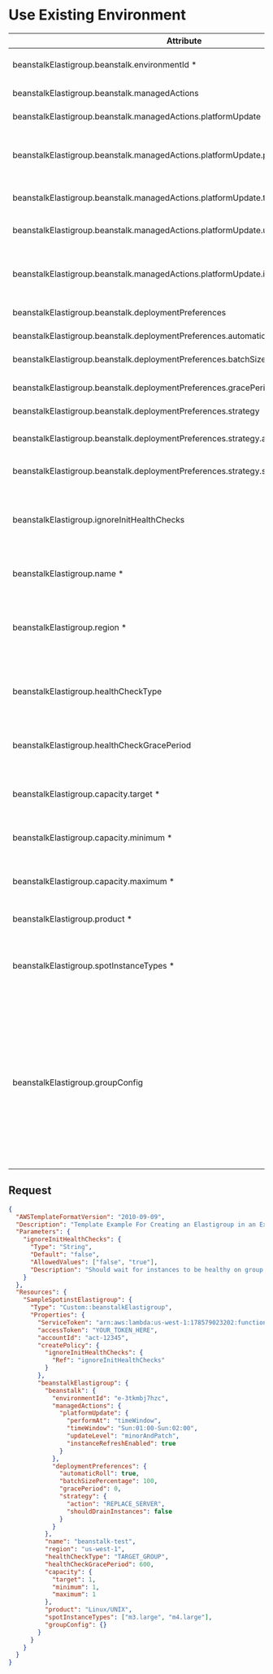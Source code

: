 # Use Existing Environment

| **Attribute**                                                                       | **Type**    | **Description**                                                                                                                                                                                                                                                                                                                                                                                           |
| ----------------------------------------------------------------------------------- | ----------- | --------------------------------------------------------------------------------------------------------------------------------------------------------------------------------------------------------------------------------------------------------------------------------------------------------------------------------------------------------------------------------------------------------- |
| beanstalkElastigroup.beanstalk.environmentId \*                                     | **String**  | The beanstalk environment ID<br />Example: `e-12345`                                                                                                                                                                                                                                                                                                                                                        |
| beanstalkElastigroup.beanstalk.managedActions                                       | **Object**  | managedActions schema                                                                                                                                                                                                                                                                                                                                                                                     |
| beanstalkElastigroup.beanstalk.managedActions.platformUpdate                        | **Object**  | platformUpdate schema                                                                                                                                                                                                                                                                                                                                                                                     |
| beanstalkElastigroup.beanstalk.managedActions.platformUpdate.performAt              | **String**  | Either never or timeWindow. if set to timeWindow then timeWindow parameter must be set                                                                                                                                                                                                                                                                                                                    |
| beanstalkElastigroup.beanstalk.managedActions.platformUpdate.timeWindow             | **String**  | Time window range<br />Example: `ddd:hh:mm-ddd:hh:mm`                                                                                                                                                                                                                                                                                                                                                       |
| beanstalkElastigroup.beanstalk.managedActions.platformUpdate.updateLevel            | **String**  | Can be either patch or minorAndPatch (default)                                                                                                                                                                                                                                                                                                                                                            |
| beanstalkElastigroup.beanstalk.managedActions.platformUpdate.instanceRefreshEnabled | **Boolean** | If the flag is set to true and at the end of the time window there is no available update, the group will be rolled                                                                                                                                                                                                                                                                                       |
| beanstalkElastigroup.beanstalk.deploymentPreferences                                | **String**  | deploymentPreferences schema                                                                                                                                                                                                                                                                                                                                                                              |
| beanstalkElastigroup.beanstalk.deploymentPreferences.automaticRoll                  | **String**  | Should roll automatically                                                                                                                                                                                                                                                                                                                                                                                 |
| beanstalkElastigroup.beanstalk.deploymentPreferences.batchSizePercentage            | **String**  | Size of patch for roll as a percent                                                                                                                                                                                                                                                                                                                                                                       |
| beanstalkElastigroup.beanstalk.deploymentPreferences.gracePeriod                    | **String**  | Amount of time between each batch in a roll                                                                                                                                                                                                                                                                                                                                                               |
| beanstalkElastigroup.beanstalk.deploymentPreferences.strategy                       | **String**  | Strategy schema                                                                                                                                                                                                                                                                                                                                                                                           |
| beanstalkElastigroup.beanstalk.deploymentPreferences.strategy.action                | **String**  | Action type<br />Example: `REPLACE_SERVER`, `RESTART_SERVER`                                                                                                                                                                                                                                                                                                                                                |
| beanstalkElastigroup.beanstalk.deploymentPreferences.strategy.shouldDrainInstances  | **String**  | Should instances be drained while rolling                                                                                                                                                                                                                                                                                                                                                                 |
| beanstalkElastigroup.ignoreInitHealthChecks                                         | **String**  | Determines whether Elasitgroup should wait for the instances to be healthy in order to complete the group's creation<br />Example: `False`                                                                                                                                                                                                                                                                  |
| beanstalkElastigroup.name \*                                                        | **String**  | The name to give the Spot Elastigroup<br />Example: `MyBeanstalkEG`                                                                                                                                                                                                                                                                                                                                         |
| beanstalkElastigroup.region \*                                                      | **String**  | The region of the existing Beanstalk environment. The new Elastigroup will be created in the same region.<br />Example: `us-west-2`                                                                                                                                                                                                                                                                         |
| beanstalkElastigroup.healthCheckType                                                | **String**  | How Elastigroup will perform health checks. Valid values: TARGET_GROUP, ELB, EC2, NONE                                                                                                                                                                                                                                                                                                                   |
| beanstalkElastigroup.healthCheckGracePeriod                                         | **Integer** | Time to wait before starting health checks on the instances in the Elastigroup.<br />Example: `600`                                                                                                                                                                                                                                                                                                         |
| beanstalkElastigroup.capacity.target \*                                             | **Integer** | The number of instances the Elastigroup will launch.<br />Example: `2`                                                                                                                                                                                                                                                                                                                                      |
| beanstalkElastigroup.capacity.minimum \*                                            | **Integer** | The minimum number of instances allowed in the Elastigroup.<br />Example: `1`                                                                                                                                                                                                                                                                                                                               |
| beanstalkElastigroup.capacity.maximum \*                                            | **Integer** | The maximum number of instances allowed in the Elastigorup.<br />Example: `3`                                                                                                                                                                                                                                                                                                                               |
| beanstalkElastigroup.product \*                                                     | **String**  | A valid AWS product type.<be \>Example: `Linux/UNIX`                                                                                                                                                                                                                                                                                                                                                        |
| beanstalkElastigroup.spotInstanceTypes \*                                           | **Array**   | A list of EC2 instance types that the Elastigroup is allowed to choose from.<br />Example: `["m3.large", "m4.large"]`                                                                                                                                                                                                                                                                                       |
| beanstalkElastigroup.groupConfig                                                    | **Object**  | Additional Elastigroup properties that will be merged with the imported Beanstalk configuration. Valid parameters include those listed in the official Elastigroup API, found here: [AWS Elastigroup Definition](https://docs.spot.io/api/#operation/elastigroupAwsCreate)<br />Example: `{"scheduling": { "tasks": [{"taskType": "roll", "cronExpression": "0 0 * * 0", "batchSizePercentage": 20 } ] } }` |

## Request

```json
{
  "AWSTemplateFormatVersion": "2010-09-09",
  "Description": "Template Example For Creating an Elastigroup in an Existing Beanstalk environment ",
  "Parameters": {
    "ignoreInitHealthChecks": {
      "Type": "String",
      "Default": "false",
      "AllowedValues": ["false", "true"],
      "Description": "Should wait for instances to be healthy on group create"
    }
  },
  "Resources": {
    "SampleSpotinstElastigroup": {
      "Type": "Custom::beanstalkElastigroup",
      "Properties": {
        "ServiceToken": "arn:aws:lambda:us-west-1:178579023202:function:spotinst-cloudformation",
        "accessToken": "YOUR_TOKEN_HERE",
        "accountId": "act-12345",
        "createPolicy": {
          "ignoreInitHealthChecks": {
            "Ref": "ignoreInitHealthChecks"
          }
        },
        "beanstalkElastigroup": {
          "beanstalk": {
            "environmentId": "e-3tkmbj7hzc",
            "managedActions": {
              "platformUpdate": {
                "performAt": "timeWindow",
                "timeWindow": "Sun:01:00-Sun:02:00",
                "updateLevel": "minorAndPatch",
                "instanceRefreshEnabled": true
              }
            },
            "deploymentPreferences": {
              "automaticRoll": true,
              "batchSizePercentage": 100,
              "gracePeriod": 0,
              "strategy": {
                "action": "REPLACE_SERVER",
                "shouldDrainInstances": false
              }
            }
          },
          "name": "beanstalk-test",
          "region": "us-west-1",
          "healthCheckType": "TARGET_GROUP",
          "healthCheckGracePeriod": 600,
          "capacity": {
            "target": 1,
            "minimum": 1,
            "maximum": 1
          },
          "product": "Linux/UNIX",
          "spotInstanceTypes": ["m3.large", "m4.large"],
          "groupConfig": {}
        }
      }
    }
  }
}
```
